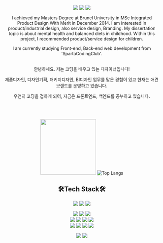 <div align=center>       
  <p>
  <a href="https://augustj.tistory.com/" target="_blank"><img src="https://img.shields.io/badge/Blog-DD0B78?style=flat-square&logo=GitHub%20Sponsors&logoColor=white"/></a>
  <a href="mailto:yjjung1017@gmail.com" target="_blank"><img src="https://img.shields.io/badge/yjjung1017@gmail.com-EA4335?style=flat-square&logo=Gmail&logoColor=white"/></a>
  <a href="https://www.linkedin.com/in/eugene88/?locale=en_US" target="_blank"><img src="https://img.shields.io/badge/eugene88-0A66C2?style=flat-square&logo=Linkedin&logoColor=white"/></a>  
  
</p>
<p>
  I achieved my Masters Degree at Brunel University in MSc Integrated Product Design With Merit in December 2014. 
  I am interested in product/industrial design, also service design, Branding. 
  My dissertation topic is about mental health and balanced diets in childhood. 
  Within this project, I recommended product/service design for children.
  
  I am currently studying Front-end, Back-end web development from 'SpartaCodingClub'.
  <br/><br/>
  
  안녕하세요. 저는 코딩을 배우고 있는 디자이너입니다!
  
  제품디자인, 디자인기획, 패키지디자인, BI디자인 업무를 맡은 경험이 있고 현재는 애견 브랜드를 운영하고 있습니다.
  
  우연히 코딩을 접하게 되어, 지금은 프론트엔드, 백엔드를 공부하고 있습니다. 
  <br/><br/><br/><br/></p>

   <img height="180em" src="https://github-readme-stats.vercel.app/api?username=Augustj88&show_icons=true&hide_border=true&&count_private=true&include_all_commits=true" />   ![Top Langs](https://github-readme-stats.vercel.app/api/top-langs/?username=Augustj88&layout=compact&hide_border=true&theme=white)
  
 


  
  

## 🛠Tech Stack🛠
  
<p>
  <img src="https://img.shields.io/badge/-Adobe%20Photoshop-blue">
  <img src="https://img.shields.io/badge/-Adobe%20Illustrator-orange">
  <img src="https://img.shields.io/badge/-Rhinoceros%203D-lightgrey">
</p>

 <p>
  
  <img src="https://img.shields.io/badge/java-007396?style=for-the-badge&logo=java&logoColor=white"> 
  <img src="https://img.shields.io/badge/c++-00599C?style=for-the-badge&logo=c%2B%2B&logoColor=white">
  <img src="https://img.shields.io/badge/python-3776AB?style=for-the-badge&logo=python&logoColor=white"> 
  <br>  
    <img src="https://img.shields.io/badge/html5-E34F26?style=for-the-badge&logo=html5&logoColor=white"> 
  <img src="https://img.shields.io/badge/css-1572B6?style=for-the-badge&logo=css3&logoColor=white"> 
  <img src="https://img.shields.io/badge/javascript-F7DF1E?style=for-the-badge&logo=javascript&logoColor=black"> 
  <img src="https://img.shields.io/badge/jquery-0769AD?style=for-the-badge&logo=jquery&logoColor=white">
  <br>
     <img src="https://img.shields.io/badge/mongoDB-47A248?style=for-the-badge&logo=MongoDB&logoColor=white">
    <img src="https://img.shields.io/badge/django-092E20?style=for-the-badge&logo=django&logoColor=white">
  <img src="https://img.shields.io/badge/flask-000000?style=for-the-badge&logo=flask&logoColor=white">
      <img src="https://img.shields.io/badge/bootstrap-7952B3?style=for-the-badge&logo=bootstrap&logoColor=white">
  <br>
</p>

<p>
  <img src="https://img.shields.io/badge/github-181717?style=for-the-badge&logo=github&logoColor=white">
  <img src="https://img.shields.io/badge/git-F05032?style=for-the-badge&logo=git&logoColor=white">
</p>
</div>
</div>
